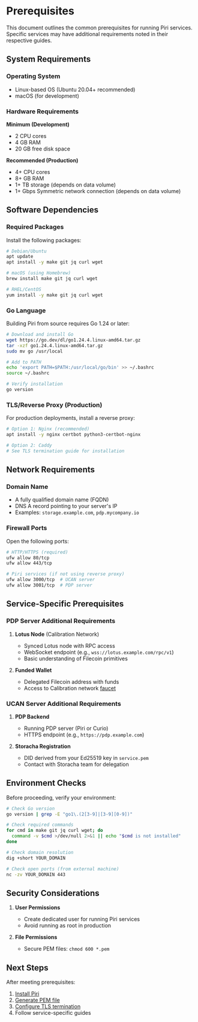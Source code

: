 # Prerequisites

This document outlines the common prerequisites for running Piri services. 
Specific services may have additional requirements noted in their respective guides.

## System Requirements

### Operating System
- Linux-based OS (Ubuntu 20.04+ recommended)
- macOS (for development)

### Hardware Requirements

**Minimum (Development)**
- 2 CPU cores
- 4 GB RAM
- 20 GB free disk space

**Recommended (Production)**
- 4+ CPU cores
- 8+ GB RAM
- 1+ TB storage (depends on data volume)
- 1+ Gbps Symmetric network connection (depends on data volume)

## Software Dependencies

### Required Packages

Install the following packages:

```bash
# Debian/Ubuntu
apt update
apt install -y make git jq curl wget

# macOS (using Homebrew)
brew install make git jq curl wget

# RHEL/CentOS
yum install -y make git jq curl wget
```

### Go Language

Building Piri from source requires Go 1.24 or later:

```bash
# Download and install Go
wget https://go.dev/dl/go1.24.4.linux-amd64.tar.gz
tar -xzf go1.24.4.linux-amd64.tar.gz
sudo mv go /usr/local

# Add to PATH
echo 'export PATH=$PATH:/usr/local/go/bin' >> ~/.bashrc
source ~/.bashrc

# Verify installation
go version
```

### TLS/Reverse Proxy (Production)

For production deployments, install a reverse proxy:

```bash
# Option 1: Nginx (recommended)
apt install -y nginx certbot python3-certbot-nginx

# Option 2: Caddy
# See TLS termination guide for installation
```

## Network Requirements

### Domain Name
- A fully qualified domain name (FQDN)
- DNS A record pointing to your server's IP
- Examples: `storage.example.com`, `pdp.mycompany.io`

### Firewall Ports
Open the following ports:

```bash
# HTTP/HTTPS (required)
ufw allow 80/tcp
ufw allow 443/tcp

# Piri services (if not using reverse proxy)
ufw allow 3000/tcp  # UCAN server
ufw allow 3001/tcp  # PDP server
```

## Service-Specific Prerequisites

### PDP Server Additional Requirements

1. **Lotus Node** (Calibration Network)
   - Synced Lotus node with RPC access
   - WebSocket endpoint (e.g., `wss://lotus.example.com/rpc/v1`)
   - Basic understanding of Filecoin primitives

2. **Funded Wallet**
   - Delegated Filecoin address with funds
   - Access to Calibration network [faucet](https://faucet.calibnet.chainsafe-fil.io/funds.html)

### UCAN Server Additional Requirements

1. **PDP Backend**
   - Running PDP server (Piri or Curio)
   - HTTPS endpoint (e.g., `https://pdp.example.com`)

2. **Storacha Registration**
   - DID derived from your Ed25519 key in `service.pem`
   - Contact with Storacha team for delegation

## Environment Checks

Before proceeding, verify your environment:

```bash
# Check Go version
go version | grep -E "go1\.(2[3-9]|[3-9][0-9])"

# Check required commands
for cmd in make git jq curl wget; do
  command -v $cmd >/dev/null 2>&1 || echo "$cmd is not installed"
done

# Check domain resolution
dig +short YOUR_DOMAIN

# Check open ports (from external machine)
nc -zv YOUR_DOMAIN 443
```

## Security Considerations

1. **User Permissions**
   - Create dedicated user for running Piri services
   - Avoid running as root in production

2. **File Permissions**
   - Secure PEM files: `chmod 600 *.pem`

## Next Steps

After meeting prerequisites:
1. [Install Piri](./piri-installation.md)
2. [Generate PEM file](./key-generation)
3. [Configure TLS termination](./tls-termination.md)
4. Follow service-specific guides
